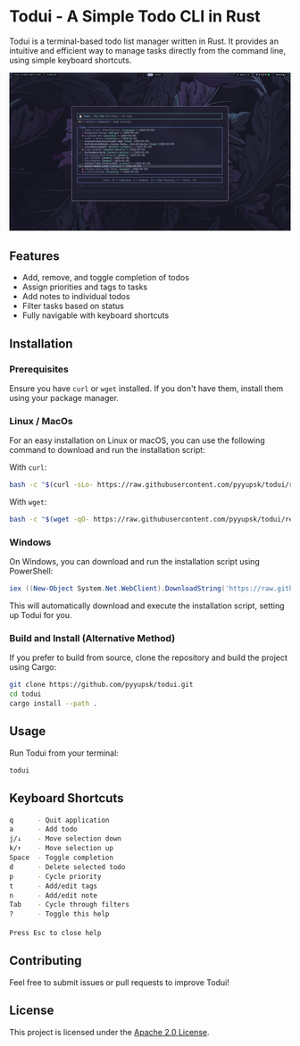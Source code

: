 # Todui - A Simple Todo CLI in Rust

Todui is a terminal-based todo list manager written in Rust. It provides an intuitive and efficient way to manage tasks directly from the command line, using simple keyboard shortcuts.

![Todui in Action](.github/assets/todui.png)

## Features

- Add, remove, and toggle completion of todos
- Assign priorities and tags to tasks
- Add notes to individual todos
- Filter tasks based on status
- Fully navigable with keyboard shortcuts

## Installation

### Prerequisites

Ensure you have `curl` or `wget` installed. If you don't have them, install them using your package manager.

### Linux / MacOs

For an easy installation on Linux or macOS, you can use the following command to download and run the installation script:

With `curl`:

```sh
bash -c "$(curl -sLo- https://raw.githubusercontent.com/pyyupsk/todui/refs/heads/main/install.sh)"
```

With `wget`:

```sh
bash -c "$(wget -qO- https://raw.githubusercontent.com/pyyupsk/todui/refs/heads/main/install.sh)"
```

### Windows

On Windows, you can download and run the installation script using PowerShell:

```powershell
iex ((New-Object System.Net.WebClient).DownloadString('https://raw.githubusercontent.com/pyyupsk/todui/refs/heads/main/install.ps1'))
```

This will automatically download and execute the installation script, setting up Todui for you.

### Build and Install (Alternative Method)

If you prefer to build from source, clone the repository and build the project using Cargo:

```sh
git clone https://github.com/pyyupsk/todui.git
cd todui
cargo install --path .
```

## Usage

Run Todui from your terminal:

```sh
todui
```

## Keyboard Shortcuts

```sh
q      - Quit application  
a      - Add todo  
j/↓    - Move selection down  
k/↑    - Move selection up  
Space  - Toggle completion  
d      - Delete selected todo  
p      - Cycle priority  
t      - Add/edit tags  
n      - Add/edit note  
Tab    - Cycle through filters  
?      - Toggle this help  

Press Esc to close help
```

## Contributing

Feel free to submit issues or pull requests to improve Todui!

## License

This project is licensed under the [Apache 2.0 License](LICENSE).
